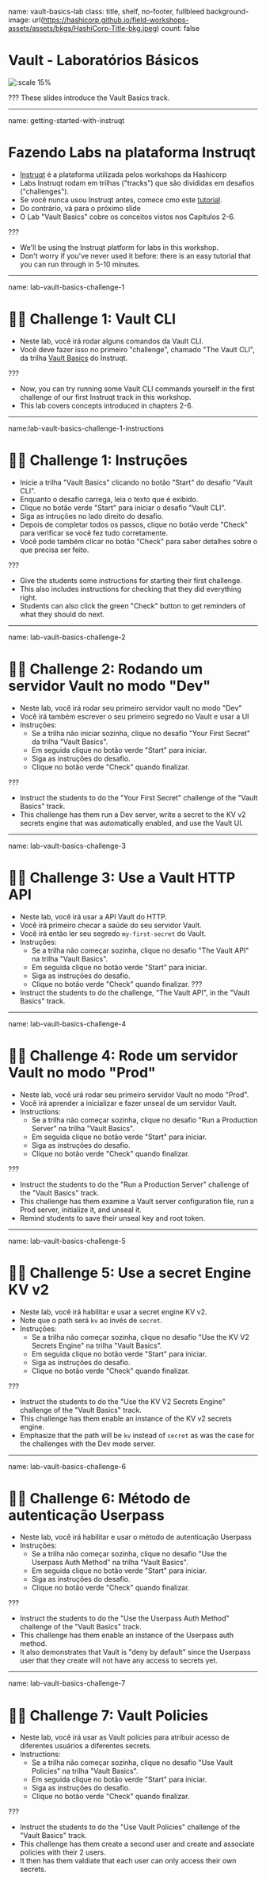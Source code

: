 name: vault-basics-lab
class: title, shelf, no-footer, fullbleed
background-image: url(https://hashicorp.github.io/field-workshops-assets/assets/bkgs/HashiCorp-Title-bkg.jpeg)
count: false

# Vault - Laboratórios Básicos  

![:scale 15%](https://hashicorp.github.io/field-workshops-assets/assets/logos/logo_vault.png)

???
These slides introduce the Vault Basics track.

---
name: getting-started-with-instruqt
# Fazendo Labs na plataforma Instruqt
* [Instruqt](https://instruqt.com/) é a plataforma utilizada pelos workshops da Hashicorp
* Labs Instruqt rodam em trilhas ("tracks") que são divididas em desafios ("challenges").
* Se você nunca usou Instruqt antes, comece cmo este [tutorial](https://play.instruqt.com/instruqt/tracks/getting-started-with-instruqt).
* Do contrário, vá para o próximo slide
* O Lab "Vault Basics" cobre os conceitos vistos nos Capítulos 2-6.

???
* We'll be using the Instruqt platform for labs in this workshop.
* Don't worry if you've never used it before: there is an easy tutorial that you can run through in 5-10 minutes.
---
name: lab-vault-basics-challenge-1
# 👩‍💻 Challenge 1: Vault CLI
* Neste lab, você irá rodar alguns comandos da Vault CLI.
* Você deve fazer isso no primeiro "challenge", chamado "The Vault CLI", da trilha [Vault Basics](https://play.instruqt.com/hashicorp/invite/qfwncq62zsxu) do Instruqt.

???
* Now, you can try running some Vault CLI commands yourself in the first challenge of our first Instruqt track in this workshop.
* This lab covers concepts introduced in chapters 2-6.

---
name:lab-vault-basics-challenge-1-instructions
# 👩‍💻 Challenge 1: Instruções
* Inicie a trilha "Vault Basics" clicando no botão "Start" do desafio "Vault CLI".
* Enquanto o desafio carrega, leia o texto que é exibido.
* Clique no botão verde "Start" para iniciar o desafio "Vault CLI".
* Siga as intruções no lado direito do desafio.
* Depois de completar todos os passos, clique no botão verde "Check" para verificar se você fez tudo corretamente.
* Você pode também clicar no botão "Check" para saber detalhes sobre o que precisa ser feito.

???
* Give the students some instructions for starting their first challenge.
* This also includes instructions for checking that they did everything right.
* Students can also click the green "Check" button to get reminders of what they should do next.

---
name: lab-vault-basics-challenge-2
# 👩‍💻 Challenge 2: Rodando um servidor Vault no modo "Dev"
* Neste lab, você irá rodar seu primeiro servidor vault no modo "Dev"
* Você irá também escrever o seu primeiro segredo no Vault e usar a UI
* Instruções:
  * Se a trilha não iniciar sozinha, clique no desafio "Your First Secret" da trilha "Vault Basics".
  * Em seguida clique no botão verde "Start" para iniciar.
  * Siga as instruções do desafio.
  * Clique no botão verde "Check" quando finalizar.

???
* Instruct the students to do the "Your First Secret" challenge of the "Vault Basics" track.
* This challenge has them run a Dev server, write a secret to the KV v2 secrets engine that was automatically enabled, and use the Vault UI.

---
name: lab-vault-basics-challenge-3
# 👩‍💻 Challenge 3: Use a Vault HTTP API
* Neste lab, você irá usar a API Vault do HTTP.
* Você irá primeiro checar a saúde do seu servidor Vault.
* Você irá então ler seu segredo `my-first-secret` do Vault.
* Instruções:
  * Se a trilha não começar sozinha, clique no desafio "The Vault API" na trilha "Vault Basics".
  * Em seguida clique no botão verde "Start" para iniciar.
  * Siga as instruções do desafio.
  * Clique no botão verde "Check" quando finalizar.
???
* Instruct the students to do the challenge, "The Vault API", in the "Vault Basics" track.

---
name: lab-vault-basics-challenge-4
# 👩‍💻 Challenge 4: Rode um servidor Vault no modo "Prod"
* Neste lab, você urá rodar seu primeiro servidor Vault no modo "Prod".
* Você irá aprender a inicializar e fazer unseal de um servidor Vault.
* Instructions:
  * Se a trilha não começar sozinha, clique no desafio "Run a Production Server" na trilha "Vault Basics".
  * Em seguida clique no botão verde "Start" para iniciar.
  * Siga as instruções do desafio.
  * Clique no botão verde "Check" quando finalizar.

???
* Instruct the students to do the "Run a Production Server" challenge of the "Vault Basics" track.
* This challenge has them examine a Vault server configuration file, run a Prod server, initialize it, and unseal it.
* Remind students to save their unseal key and root token.

---
name: lab-vault-basics-challenge-5
# 👩‍💻 Challenge 5: Use a secret Engine KV v2
* Neste lab, você irá habilitar e usar a secret engine KV v2.
* Note que o path será `kv` ao invés de `secret`.
* Instruções:
  * Se a trilha não começar sozinha, clique no desafio "Use the KV V2 Secrets Engine" na trilha "Vault Basics".
  * Em seguida clique no botão verde "Start" para iniciar.
  * Siga as instruções do desafio.
  * Clique no botão verde "Check" quando finalizar.

???
* Instruct the students to do the "Use the KV V2 Secrets Engine" challenge of the "Vault Basics" track.
* This challenge has them enable an instance of the KV v2 secrets engine.
* Emphasize that the path will be `kv` instead of `secret` as was the case for the challenges with the Dev mode server.

---
name: lab-vault-basics-challenge-6
# 👩‍💻 Challenge 6: Método de autenticação Userpass
* Neste lab, você irá habilitar e usar o método de autenticação Userpass
* Instruções:
  * Se a trilha não começar sozinha, clique no desafio "Use the Userpass Auth Method" na trilha "Vault Basics".
  * Em seguida clique no botão verde "Start" para iniciar.
  * Siga as instruções do desafio.
  * Clique no botão verde "Check" quando finalizar.

???
* Instruct the students to do the "Use the Userpass Auth Method" challenge of the "Vault Basics" track.
* This challenge has them enable an instance of the Userpass auth method.
* It also demonstrates that Vault is "deny by default" since the Userpass user that they create will not have any access to secrets yet.

---
name: lab-vault-basics-challenge-7
# 👩‍💻 Challenge 7: Vault Policies
* Neste lab, você irá usar as Vault policies para atribuir acesso de diferentes usuários a diferentes secrets.
* Instructions:
  * Se a trilha não começar sozinha, clique no desafio "Use Vault Policies" na trilha "Vault Basics".
  * Em seguida clique no botão verde "Start" para iniciar.
  * Siga as instruções do desafio.
  * Clique no botão verde "Check" quando finalizar.

???
* Instruct the students to do the "Use Vault Policies" challenge of the "Vault Basics" track.
* This challenge has them create a second user and create and associate policies with their 2 users.
* It then has them valdiate that each user can only access their own secrets.
